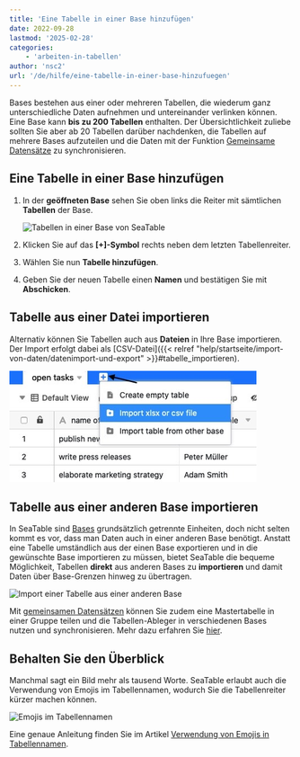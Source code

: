 ```yaml
---
title: 'Eine Tabelle in einer Base hinzufügen'
date: 2022-09-28
lastmod: '2025-02-28'
categories:
    - 'arbeiten-in-tabellen'
author: 'nsc2'
url: '/de/hilfe/eine-tabelle-in-einer-base-hinzufuegen'
---
```


Bases bestehen aus einer oder mehreren Tabellen, die wiederum ganz unterschiedliche Daten aufnehmen und untereinander verlinken können. Eine Base kann **bis zu 200 Tabellen** enthalten. Der Übersichtlichkeit zuliebe sollten Sie aber ab 20 Tabellen darüber nachdenken, die Tabellen auf mehrere Bases aufzuteilen und die Daten mit der Funktion [Gemeinsame Datensätze](https://seatable.io/docs/gemeinsame-datensaetze/funktionsweise-von-gemeinsamen-datensaetzen/) zu synchronisieren.

## Eine Tabelle in einer Base hinzufügen

1. In der **geöffneten Base** sehen Sie oben links die Reiter mit sämtlichen **Tabellen** der Base.

    ![Tabellen in einer Base von SeaTable](https://seatable.io/wp-content/uploads/2022/09/Tabellen-in-seatable.png)

2. Klicken Sie auf das **\[+\]-Symbol** rechts neben dem letzten Tabellenreiter.
3. Wählen Sie nun **Tabelle hinzufügen**.
4. Geben Sie der neuen Tabelle einen **Namen** und bestätigen Sie mit **Abschicken**.

## Tabelle aus einer Datei importieren

Alternativ können Sie Tabellen auch aus **Dateien** in Ihre Base importieren. Der Import erfolgt dabei als [CSV-Datei]({{< relref "help/startseite/import-von-daten/datenimport-und-export" >}}#tabelle_importieren).

![Tabelle aus einer Datei importieren](images/import-data-in-table.jpg)

## Tabelle aus einer anderen Base importieren

In SeaTable sind [Bases](https://seatable.io/docs/arbeiten-mit-bases/bases/) grundsätzlich getrennte Einheiten, doch nicht selten kommt es vor, dass man Daten auch in einer anderen Base benötigt. Anstatt eine Tabelle umständlich aus der einen Base exportieren und in die gewünschte Base importieren zu müssen, bietet SeaTable die bequeme Möglichkeit, Tabellen **direkt** aus anderen Bases zu **importieren** und damit Daten über Base-Grenzen hinweg zu übertragen.

![Import einer Tabelle aus einer anderen Base](https://seatable.io/wp-content/uploads/2022/09/import-table-from-other-base.gif)

Mit [gemeinsamen Datensätzen](https://seatable.io/docs/gemeinsame-datensaetze/funktionsweise-von-gemeinsamen-datensaetzen/) können Sie zudem eine Mastertabelle in einer Gruppe teilen und die Tabellen-Ableger in verschiedenen Bases nutzen und synchronisieren. Mehr dazu erfahren Sie [hier](https://seatable.io/docs/gemeinsame-datensaetze/mit-einem-gemeinsamen-datensatz-eine-neue-tabelle-anlegen/).

## Behalten Sie den Überblick

Manchmal sagt ein Bild mehr als tausend Worte. SeaTable erlaubt auch die Verwendung von Emojis im Tabellennamen, wodurch Sie die Tabellenreiter kürzer machen können.

![Emojis im Tabellennamen](https://seatable.io/wp-content/uploads/2022/09/emojis-seatable-table-name.png)

Eine genaue Anleitung finden Sie im Artikel [Verwendung von Emojis in Tabellennamen](https://seatable.io/docs/arbeiten-in-tabellen/verwendung-von-emojis-im-tabellennamen/).

